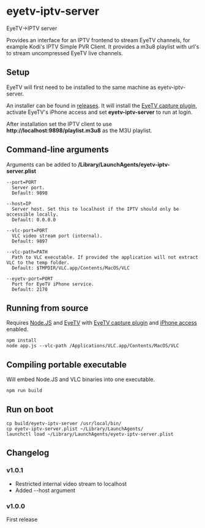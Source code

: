 # eyetv-iptv-server
EyeTV->IPTV server

Provides an interface for an IPTV frontend to stream EyeTV channels, for example Kodi's IPTV Simple PVR Client. It provides a m3u8 playlist with url's to stream uncompressed EyeTV live channels.

## Setup
EyeTV will first need to be installed to the same machine as eyetv-iptv-server.

An installer can be found in [releases](https://github.com/simphax/eyetv-iptv-server/releases). It will install the [EyeTV capture plugin](http://www.videolan.org/vlc/download-eyetv.html), activate EyeTV's iPhone access and set **eyetv-iptv-server** to run at login.

After installation set the IPTV client to use **http://localhost:9898/playlist.m3u8** as the M3U playlist. 

## Command-line arguments
Arguments can be added to **/Library/LaunchAgents/eyetv-iptv-server.plist**
```
--port=PORT
  Server port.
  Default: 9898
  
--host=IP
  Server host. Set this to localhost if the IPTV should only be accessible locally.
  Default: 0.0.0.0
  
--vlc-port=PORT
  VLC video stream port (internal).
  Default: 9897
  
--vlc-path=PATH
  Path to VLC executable. If provided the application will not extract VLC to the temp folder.
  Default: $TMPDIR/VLC.app/Contents/MacOS/VLC
  
--eyetv-port=PORT
  Port for EyeTV iPhone service.
  Default: 2170
```

## Running from source
Requires [Node.JS](https://nodejs.org/) and [EyeTV](https://www.geniatech.eu/eyetv/support/eyetv-3-en/) with [EyeTV capture plugin](http://www.videolan.org/vlc/download-eyetv.html) and [iPhone access](https://www.geniatech.eu/eyetv/faq/how-do-i-use-eyetv-for-ipad/) enabled.
```
npm install
node app.js --vlc-path /Applications/VLC.app/Contents/MacOS/VLC
```

## Compiling portable executable
Will embed Node.JS and VLC binaries into one executable.
```
npm run build
```
## Run on boot
```
cp build/eyetv-iptv-server /usr/local/bin/
cp eyetv-iptv-server.plist ~/Library/LaunchAgents/
launchctl load ~/Library/LaunchAgents/eyetv-iptv-server.plist
```
## Changelog
### v1.0.1
- Restricted internal video stream to localhost
- Added --host argument

### v1.0.0
First release
